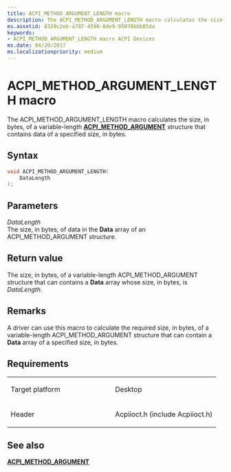 ```yaml
---
title: ACPI_METHOD_ARGUMENT_LENGTH macro
description: The ACPI_METHOD_ARGUMENT_LENGTH macro calculates the size, in bytes, of a variable-length ACPI_METHOD_ARGUMENT structure that contains data of a specified size, in bytes.
ms.assetid: 8329c2eb-a787-4590-8de9-95078bbb85da
keywords: 
- ACPI_METHOD_ARGUMENT_LENGTH macro ACPI Devices
ms.date: 04/20/2017
ms.localizationpriority: medium
---
```


# ACPI\_METHOD\_ARGUMENT\_LENGTH macro


The ACPI\_METHOD\_ARGUMENT\_LENGTH macro calculates the size, in bytes, of a variable-length [**ACPI\_METHOD\_ARGUMENT**](https://docs.microsoft.com/windows-hardware/drivers/ddi/acpiioct/ns-acpiioct-_acpi_method_argument_v1) structure that contains data of a specified size, in bytes.

Syntax
------

```cpp
void ACPI_METHOD_ARGUMENT_LENGTH(
    DataLength
);
```

Parameters
----------

*DataLength*   
The size, in bytes, of data in the **Data** array of an ACPI\_METHOD\_ARGUMENT structure.

Return value
------------

The size, in bytes, of a variable-length ACPI\_METHOD\_ARGUMENT structure that can contains a **Data** array whose size, in bytes, is *DataLength*.

Remarks
-------

A driver can use this macro to calculate the required size, in bytes, of a variable-length ACPI\_METHOD\_ARGUMENT structure that can contain a **Data** array of a specified size, in bytes.

Requirements
------------

<table>
<colgroup>
<col width="50%" />
<col width="50%" />
</colgroup>
<tbody>
<tr>
<td><p>Target platform</p></td>
<td>Desktop</td>
</tr>
<tr>
<td><p>Header</p></td>
<td>Acpiioct.h (include Acpiioct.h)</td>
</tr>
</tbody>
</table>

## See also


[**ACPI\_METHOD\_ARGUMENT**](https://docs.microsoft.com/windows-hardware/drivers/ddi/acpiioct/ns-acpiioct-_acpi_method_argument_v1)

 

 




